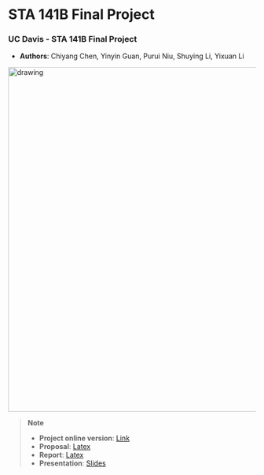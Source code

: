 # STA 141B Final Project

### UC Davis - STA 141B Final Project
* **Authors**: Chiyang Chen, Yinyin Guan, Purui Niu, Shuying Li, Yixuan Li

<img src="images/2022-12-08-02-30-32.png" alt="drawing" width="700"/>

> **Note**
>
> * **Project online version**: [Link](https://sli-23.github.io/141project/)
> * **Proposal**: [Latex](https://www.overleaf.com/9823217632srwkshctbrmd)
> * **Report**: [Latex](https://www.overleaf.com/4224522178csppcpwgcqst)
> * **Presentation**: [Slides](https://docs.google.com/presentation/d/1VW1I-qKfIku8DwwTyGibQOvgtBOpEakpLM2pziOAptI/edit?usp=sharing)

